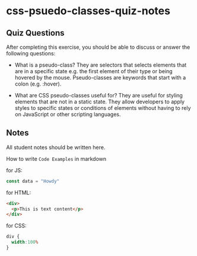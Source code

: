 # css-psuedo-classes-quiz-notes

## Quiz Questions

After completing this exercise, you should be able to discuss or answer the following questions:

- What is a pseudo-class?
They are selectors that selects elements that are in a specific state e.g. the first element of their type or being hovered by the mouse. Pseudo-classes are keywords that start with a colon (e.g. :hover).

- What are CSS pseudo-classes useful for?
They are useful for styling elements that are not in a static state. They allow developers to apply styles to specific states or conditions of elements without having to rely on JavaScript or other scripting languages.


## Notes

All student notes should be written here.


How to write `Code Examples` in markdown

for JS:
```javascript
const data = "Howdy"
```

for HTML:
```html
<div>
  <p>This is text content</p>
</div>
```

for CSS:
```css
div {
  width:100%
}
```
